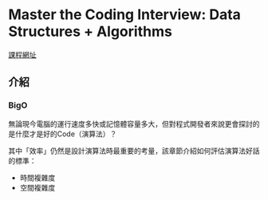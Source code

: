 # Master the Coding Interview: Data Structures + Algorithms

[課程網址](https://www.udemy.com/course/master-the-coding-interview-data-structures-algorithms)


## **介紹**

### BigO

無論現今電腦的運行速度多快或記憶體容量多大，但對程式開發者來說更會探討的是什麼才是好的Code（演算法）？

其中「效率」仍然是設計演算法時最重要的考量，該章節介紹如何評估演算法好話的標準：
- 時間複雜度
- 空間複雜度
